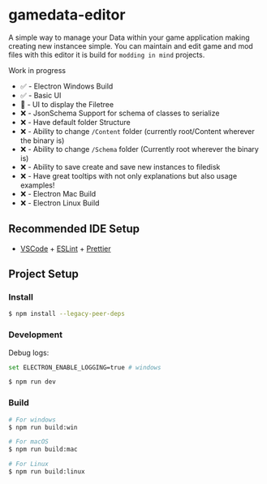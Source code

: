 # gamedata-editor

A simple way to manage your Data within your game application making creating new instancee simple. You can maintain and edit game and mod files with this editor it is build for `modding in mind` projects.

Work in progress

- ✅ - Electron Windows Build
- ✅ - Basic UI
- 🔄 - UI to display the Filetree
- ❌ - JsonSchema Support for schema of classes to serialize
- ❌ - Have default folder Structure
- ❌ - Ability to change `/Content` folder (currently root/Content wherever the binary is)
- ❌ - Ability to change `/Schema` folder (Currently root wherever the binary is)
- ❌ - Ability to save create and save new instances to filedisk
- ❌ - Have great tooltips with not only explanations but also usage examples!
- ❌ - Electron Mac Build
- ❌ - Electron Linux Build

## Recommended IDE Setup

- [VSCode](https://code.visualstudio.com/) + [ESLint](https://marketplace.visualstudio.com/items?itemName=dbaeumer.vscode-eslint) + [Prettier](https://marketplace.visualstudio.com/items?itemName=esbenp.prettier-vscode)

## Project Setup

### Install

```bash
$ npm install --legacy-peer-deps
```

### Development

Debug logs:

```bash
set ELECTRON_ENABLE_LOGGING=true # windows
```

```bash
$ npm run dev
```

### Build

```bash
# For windows
$ npm run build:win

# For macOS
$ npm run build:mac

# For Linux
$ npm run build:linux
```
